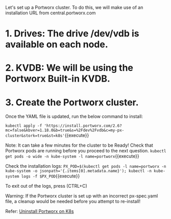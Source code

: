 Let's set up a Portworx cluster. To do this, we will make use of an installation URL from central.portworx.com

# 1. Drives: The drive /dev/vdb is available on each node.
# 2. KVDB: We will be using the Portworx Built-in KVDB.
# 3. Create the Portworx cluster. 


Once the YAML file is updated, run the below command to install:

`kubectl apply -f 'https://install.portworx.com/2.6?mc=false&kbver=1.18.0&b=true&s=%2Fdev%2Fvdb&c=my-px-cluster&stork=true&st=k8s'`{{execute}}

Note: It can take a few minutes for the cluster to be Ready! Check that Portworx pods are running before you proceed to the next question.
`kubectl get pods -o wide -n kube-system -l name=portworx`{{execute}}

Check the installation logs:
`PX_POD=$(kubectl get pods -l name=portworx -n kube-system -o jsonpath='{.items[0].metadata.name}'); kubectl -n kube-system logs -f $PX_POD`{{execute}}

To exit out of the logs, press (CTRL+C)


Warning: If the Portworx cluster is set up with an incorrect px-spec.yaml file, a cleanup would be needed before you attempt to re-install!

Refer: [Uninstall Portworx on K8s](/https://docs.portworx.com/portworx-install-with-kubernetes/operate-and-maintain-on-kubernetes/uninstall/uninstall/)
